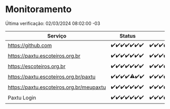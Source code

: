 # Monitoramento

Última verificação: 02/03/2024 08:02:00 -03

|Serviço|Status|Últimas 24h|
|---|---|---|
|https://github.com|<span title="2024-02-24: OK=24">✔️</span><span title="2024-02-25: OK=24">✔️</span><span title="2024-02-26: OK=24">✔️</span><span title="2024-02-27: OK=24">✔️</span><span title="2024-02-28: OK=24">✔️</span><span title="2024-02-29: OK=24">✔️</span><span title="2024-03-01: OK=11">✔️</span>|<span title="01/03/2024 08:04:00 -03 : 200">✔️</span><span title="01/03/2024 09:11:00 -03 : 200">✔️</span><span title="01/03/2024 10:05:00 -03 : 200">✔️</span><span title="01/03/2024 11:05:00 -03 : 200">✔️</span><span title="01/03/2024 12:06:00 -03 : 200">✔️</span><span title="01/03/2024 13:07:00 -03 : 200">✔️</span><span title="01/03/2024 14:07:00 -03 : 200">✔️</span><span title="01/03/2024 15:07:00 -03 : 200">✔️</span><span title="01/03/2024 16:05:00 -03 : 200">✔️</span><span title="01/03/2024 17:07:00 -03 : 200">✔️</span><span title="01/03/2024 18:07:00 -03 : 200">✔️</span><span title="01/03/2024 19:04:00 -03 : 200">✔️</span><span title="01/03/2024 20:04:00 -03 : 200">✔️</span><span title="01/03/2024 21:28:00 -03 : 200">✔️</span><span title="01/03/2024 22:36:00 -03 : 200">✔️</span><span title="01/03/2024 23:10:00 -03 : 200">✔️</span><span title="02/03/2024 00:06:00 -03 : 200">✔️</span><span title="02/03/2024 01:07:00 -03 : 200">✔️</span><span title="02/03/2024 02:06:00 -03 : 200">✔️</span><span title="02/03/2024 03:08:00 -03 : 200">✔️</span><span title="02/03/2024 04:03:00 -03 : 200">✔️</span><span title="02/03/2024 05:07:00 -03 : 200">✔️</span><span title="02/03/2024 06:03:00 -03 : 200">✔️</span><span title="02/03/2024 07:04:00 -03 : 200">✔️</span><span title="02/03/2024 08:02:00 -03 : 200">✔️</span>|
|https://paxtu.escoteiros.org.br|<span title="2024-02-24: OK=24">✔️</span><span title="2024-02-25: OK=24">✔️</span><span title="2024-02-26: OK=24">✔️</span><span title="2024-02-27: OK=24">✔️</span><span title="2024-02-28: OK=24">✔️</span><span title="2024-02-29: OK=24">✔️</span><span title="2024-03-01: OK=11">✔️</span>|<span title="01/03/2024 08:04:00 -03 : 200">✔️</span><span title="01/03/2024 09:11:00 -03 : 200">✔️</span><span title="01/03/2024 10:05:00 -03 : 200">✔️</span><span title="01/03/2024 11:05:00 -03 : 200">✔️</span><span title="01/03/2024 12:06:00 -03 : 200">✔️</span><span title="01/03/2024 13:07:00 -03 : 200">✔️</span><span title="01/03/2024 14:07:00 -03 : 200">✔️</span><span title="01/03/2024 15:07:00 -03 : 200">✔️</span><span title="01/03/2024 16:05:00 -03 : 200">✔️</span><span title="01/03/2024 17:07:00 -03 : 200">✔️</span><span title="01/03/2024 18:07:00 -03 : 200">✔️</span><span title="01/03/2024 19:04:00 -03 : 200">✔️</span><span title="01/03/2024 20:04:00 -03 : 200">✔️</span><span title="01/03/2024 21:28:00 -03 : 200">✔️</span><span title="01/03/2024 22:36:00 -03 : 200">✔️</span><span title="01/03/2024 23:10:00 -03 : 200">✔️</span><span title="02/03/2024 00:06:00 -03 : 200">✔️</span><span title="02/03/2024 01:07:00 -03 : 200">✔️</span><span title="02/03/2024 02:06:00 -03 : 200">✔️</span><span title="02/03/2024 03:08:00 -03 : 200">✔️</span><span title="02/03/2024 04:03:00 -03 : 200">✔️</span><span title="02/03/2024 05:07:00 -03 : 200">✔️</span><span title="02/03/2024 06:03:00 -03 : 200">✔️</span><span title="02/03/2024 07:04:00 -03 : 200">✔️</span><span title="02/03/2024 08:02:00 -03 : 200">✔️</span>|
|https://escoteiros.org.br|<span title="2024-02-24: OK=24">✔️</span><span title="2024-02-25: OK=24">✔️</span><span title="2024-02-26: OK=24">✔️</span><span title="2024-02-27: OK=24">✔️</span><span title="2024-02-28: OK=24">✔️</span><span title="2024-02-29: OK=24">✔️</span><span title="2024-03-01: OK=11">✔️</span>|<span title="01/03/2024 08:04:00 -03 : 200">✔️</span><span title="01/03/2024 09:11:00 -03 : 200">✔️</span><span title="01/03/2024 10:05:00 -03 : 200">✔️</span><span title="01/03/2024 11:05:00 -03 : 200">✔️</span><span title="01/03/2024 12:06:00 -03 : 200">✔️</span><span title="01/03/2024 13:07:00 -03 : 200">✔️</span><span title="01/03/2024 14:07:00 -03 : 200">✔️</span><span title="01/03/2024 15:07:00 -03 : 200">✔️</span><span title="01/03/2024 16:05:00 -03 : 200">✔️</span><span title="01/03/2024 17:07:00 -03 : 200">✔️</span><span title="01/03/2024 18:07:00 -03 : 200">✔️</span><span title="01/03/2024 19:04:00 -03 : 200">✔️</span><span title="01/03/2024 20:04:00 -03 : 200">✔️</span><span title="01/03/2024 21:28:00 -03 : 200">✔️</span><span title="01/03/2024 22:36:00 -03 : 200">✔️</span><span title="01/03/2024 23:10:00 -03 : 200">✔️</span><span title="02/03/2024 00:06:00 -03 : 200">✔️</span><span title="02/03/2024 01:07:00 -03 : 200">✔️</span><span title="02/03/2024 02:06:00 -03 : 200">✔️</span><span title="02/03/2024 03:08:00 -03 : 200">✔️</span><span title="02/03/2024 04:03:00 -03 : 200">✔️</span><span title="02/03/2024 05:07:00 -03 : 200">✔️</span><span title="02/03/2024 06:03:00 -03 : 200">✔️</span><span title="02/03/2024 07:04:00 -03 : 200">✔️</span><span title="02/03/2024 08:02:00 -03 : 200">✔️</span>|
|https://paxtu.escoteiros.org.br/paxtu|<span title="2024-02-24: OK=24">✔️</span><span title="2024-02-25: OK=24">✔️</span><span title="2024-02-26: OK=24">✔️</span><span title="2024-02-27: OK=24">✔️</span><span title="2024-02-28: OK=23, Falhas=1">⚠️</span><span title="2024-02-29: OK=24">✔️</span><span title="2024-03-01: OK=11">✔️</span>|<span title="01/03/2024 08:04:00 -03 : 200">✔️</span><span title="01/03/2024 09:11:00 -03 : 200">✔️</span><span title="01/03/2024 10:05:00 -03 : 200">✔️</span><span title="01/03/2024 11:05:00 -03 : 200">✔️</span><span title="01/03/2024 12:06:00 -03 : 200">✔️</span><span title="01/03/2024 13:07:00 -03 : 200">✔️</span><span title="01/03/2024 14:07:00 -03 : 200">✔️</span><span title="01/03/2024 15:07:00 -03 : 200">✔️</span><span title="01/03/2024 16:05:00 -03 : 200">✔️</span><span title="01/03/2024 17:07:00 -03 : 200">✔️</span><span title="01/03/2024 18:07:00 -03 : 200">✔️</span><span title="01/03/2024 19:04:00 -03 : 200">✔️</span><span title="01/03/2024 20:04:00 -03 : 200">✔️</span><span title="01/03/2024 21:28:00 -03 : 200">✔️</span><span title="01/03/2024 22:36:00 -03 : 200">✔️</span><span title="01/03/2024 23:10:00 -03 : 200">✔️</span><span title="02/03/2024 00:06:00 -03 : 200">✔️</span><span title="02/03/2024 01:07:00 -03 : 200">✔️</span><span title="02/03/2024 02:06:00 -03 : 200">✔️</span><span title="02/03/2024 03:08:00 -03 : 200">✔️</span><span title="02/03/2024 04:03:00 -03 : 200">✔️</span><span title="02/03/2024 05:07:00 -03 : 200">✔️</span><span title="02/03/2024 06:03:00 -03 : 200">✔️</span><span title="02/03/2024 07:04:00 -03 : 200">✔️</span><span title="02/03/2024 08:02:00 -03 : 200">✔️</span>|
|https://paxtu.escoteiros.org.br/meupaxtu|<span title="2024-02-24: OK=24">✔️</span><span title="2024-02-25: OK=24">✔️</span><span title="2024-02-26: OK=24">✔️</span><span title="2024-02-27: OK=24">✔️</span><span title="2024-02-28: OK=24">✔️</span><span title="2024-02-29: OK=24">✔️</span><span title="2024-03-01: OK=11">✔️</span>|<span title="01/03/2024 08:04:00 -03 : 200">✔️</span><span title="01/03/2024 09:11:00 -03 : 200">✔️</span><span title="01/03/2024 10:05:00 -03 : 200">✔️</span><span title="01/03/2024 11:05:00 -03 : 200">✔️</span><span title="01/03/2024 12:06:00 -03 : 200">✔️</span><span title="01/03/2024 13:07:00 -03 : 200">✔️</span><span title="01/03/2024 14:07:00 -03 : 200">✔️</span><span title="01/03/2024 15:07:00 -03 : 200">✔️</span><span title="01/03/2024 16:05:00 -03 : 200">✔️</span><span title="01/03/2024 17:07:00 -03 : 200">✔️</span><span title="01/03/2024 18:07:00 -03 : 200">✔️</span><span title="01/03/2024 19:04:00 -03 : 200">✔️</span><span title="01/03/2024 20:04:00 -03 : 200">✔️</span><span title="01/03/2024 21:28:00 -03 : 200">✔️</span><span title="01/03/2024 22:36:00 -03 : 200">✔️</span><span title="01/03/2024 23:10:00 -03 : 200">✔️</span><span title="02/03/2024 00:06:00 -03 : 200">✔️</span><span title="02/03/2024 01:07:00 -03 : 200">✔️</span><span title="02/03/2024 02:06:00 -03 : 200">✔️</span><span title="02/03/2024 03:08:00 -03 : 200">✔️</span><span title="02/03/2024 04:03:00 -03 : 200">✔️</span><span title="02/03/2024 05:07:00 -03 : 200">✔️</span><span title="02/03/2024 06:03:00 -03 : 200">✔️</span><span title="02/03/2024 07:04:00 -03 : 200">✔️</span><span title="02/03/2024 08:02:00 -03 : 200">✔️</span>|
|Paxtu Login|<span title="2024-02-24: OK=24">✔️</span><span title="2024-02-25: OK=24">✔️</span><span title="2024-02-26: OK=24">✔️</span><span title="2024-02-27: OK=24">✔️</span><span title="2024-02-28: OK=24">✔️</span><span title="2024-02-29: OK=24">✔️</span><span title="2024-03-01: OK=11">✔️</span>|<span title="01/03/2024 08:04:00 -03 : 200">✔️</span><span title="01/03/2024 09:11:00 -03 : 200">✔️</span><span title="01/03/2024 10:05:00 -03 : 200">✔️</span><span title="01/03/2024 11:05:00 -03 : 200">✔️</span><span title="01/03/2024 12:06:00 -03 : 200">✔️</span><span title="01/03/2024 13:07:00 -03 : 200">✔️</span><span title="01/03/2024 14:07:00 -03 : 200">✔️</span><span title="01/03/2024 15:07:00 -03 : 200">✔️</span><span title="01/03/2024 16:05:00 -03 : 200">✔️</span><span title="01/03/2024 17:07:00 -03 : 200">✔️</span><span title="01/03/2024 18:07:00 -03 : 200">✔️</span><span title="01/03/2024 19:04:00 -03 : 200">✔️</span><span title="01/03/2024 20:04:00 -03 : 200">✔️</span><span title="01/03/2024 21:28:00 -03 : 200">✔️</span><span title="01/03/2024 22:36:00 -03 : 200">✔️</span><span title="01/03/2024 23:10:00 -03 : 200">✔️</span><span title="02/03/2024 00:06:00 -03 : 200">✔️</span><span title="02/03/2024 01:07:00 -03 : 200">✔️</span><span title="02/03/2024 02:06:00 -03 : 200">✔️</span><span title="02/03/2024 03:08:00 -03 : 200">✔️</span><span title="02/03/2024 04:03:00 -03 : 200">✔️</span><span title="02/03/2024 05:07:00 -03 : 200">✔️</span><span title="02/03/2024 06:03:00 -03 : 200">✔️</span><span title="02/03/2024 07:04:00 -03 : 200">✔️</span><span title="02/03/2024 08:02:00 -03 : 200">✔️</span>|
